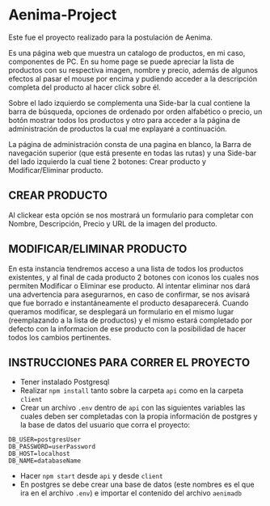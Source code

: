 # Aenima-Project

Este fue el proyecto realizado para la postulación de Aenima.

Es una página web que muestra un catalogo de productos, en mi caso, componentes de PC. 
En su home page se puede apreciar la lista de productos con su respectiva imagen, nombre y precio, además de algunos efectos al pasar el mouse por encima y pudiendo acceder a la descripción completa del producto al hacer click sobre él.

Sobre el lado izquierdo se complementa una Side-bar la cual contiene la barra de búsqueda, opciones de ordenado por orden alfabético o precio, un botón mostrar todos los productos y otro para acceder a la página de administración de productos la cual me explayaré a continuación.

La página de administración consta de una pagina en blanco, la Barra de navegación superior (que está presente en todas las rutas) y una Side-bar del lado izquierdo la cual tiene 2 botones: Crear producto y Modificar/Eliminar producto.



## CREAR PRODUCTO
Al clickear esta opción se nos mostrará un formulario para completar con Nombre, Descripción, Precio y URL de la imagen del producto.




## MODIFICAR/ELIMINAR PRODUCTO
En esta instancia tendremos acceso a una lista de todos los productos existentes, y al final de cada producto 2 botones con iconos los cuales nos permiten Modificar o Eliminar ese producto. Al intentar eliminar nos dará una advertencia para asegurarnos, en caso de confirmar, se nos avisará que fue borrado e instantáneamente el producto desaparecerá. Cuando queramos modificar, se desplegará un formulario en el mismo lugar (reemplazando a la lista de productos) y el mismo estará completado por defecto con la informacion de ese producto con la posibilidad de hacer todos los cambios pertinentes.



## INSTRUCCIONES PARA CORRER EL PROYECTO

- Tener instalado Postgresql
- Realizar `npm install` tanto sobre la carpeta `api` como en la carpeta `client`
- Crear un archivo `.env` dentro de `api` con las siguientes variables las cuales deben ser completadas con la propia información de postgres y la base de datos del usuario que corra el proyecto: 

```
DB_USER=postgresUser
DB_PASSWORD=userPassword
DB_HOST=localhost
DB_NAME=databaseName
```

- Hacer `npm start` desde `api` y desde `client`
- En postgres se debe crear una base de datos (este nombres es el que ira en el archivo `.env`) e importar el contenido del archivo `aenimadb`
